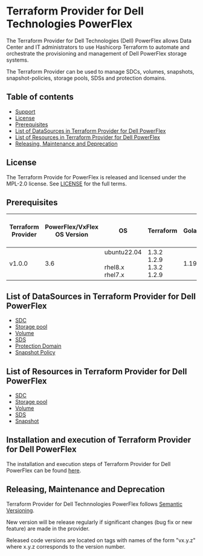 # Terraform Provider for Dell Technologies PowerFlex

The Terraform Provider for Dell Technologies (Dell) PowerFlex allows Data Center and IT administrators to use Hashicorp Terraform to automate and orchestrate the provisioning and management of Dell PowerFlex storage systems.

The Terraform Provider can be used to manage SDCs, volumes, snapshots, snapshot-policies, storage pools, SDSs and protection domains.

## Table of contents

* [Support](https://github.com/dell/terraform-provider-powerflex/blob/main/docs/SUPPORT.md)
* [License](#license)
* [Prerequisites](#prerequisites)
* [List of DataSources in Terraform Provider for Dell PowerFlex](#list-of-datasources-in-terraform-provider-for-dell-powerflex)
* [List of Resources in Terraform Provider for Dell PowerFlex](#list-of-resources-in-terraform-provider-for-dell-powerflex)
* [Releasing, Maintenance and Deprecation](#releasing-maintenance-and-deprecation)

## License
The Terraform Provide for PowerFlex is released and licensed under the MPL-2.0 license. See [LICENSE](https://github.com/dell/terraform-provider-powerflex/blob/main/LICENSE) for the full terms.

## Prerequisites

| **Terraform Provider** | **PowerFlex/VxFlex OS Version** | **OS** | **Terraform** | **Golang** | **Terraform Plugin Framework version**              |
|---------------------|-----------------------|-------|--------------------|--------------------------|--------------------|
| v1.0.0 | 3.6 | ubuntu22.04 <br> <br> rhel8.x <br> rhel7.x | 1.3.2 <br> 1.2.9 <br> 1.3.2 <br> 1.2.9 <br> | 1.19.x | 1.0.1

## List of DataSources in Terraform Provider for Dell PowerFlex
  * [SDC](https://github.com/dell/terraform-provider-powerflex/blob/main/docs/data-sources/sdc.md)
  * [Storage pool](https://github.com/dell/terraform-provider-powerflex/blob/main/docs/data-sources/storagepool.md)
  * [Volume](https://github.com/dell/terraform-provider-powerflex/blob/main/docs/data-sources/volume.md)
  * [SDS](https://github.com/dell/terraform-provider-powerflex/blob/main/docs/data-sources/sds.md)
  * [Protection Domain](https://github.com/dell/terraform-provider-powerflex/blob/main/docs/data-sources/protection_domain.md)
  * [Snapshot Policy](https://github.com/dell/terraform-provider-powerflex/blob/main/docs/data-sources/protection_domain.md)

## List of Resources in Terraform Provider for Dell PowerFlex
  * [SDC](https://github.com/dell/terraform-provider-powerflex/blob/main/docs/resources/sdc.md)
  * [Storage pool](https://github.com/dell/terraform-provider-powerflex/blob/main/docs/resources/storagepool.md)
  * [Volume](https://github.com/dell/terraform-provider-powerflex/blob/main/docs/resources/volume.md)
  * [SDS](https://github.com/dell/terraform-provider-powerflex/blob/main/docs/resources/sds.md)
  * [Snapshot](https://github.com/dell/terraform-provider-powerflex/blob/main/docs/resources/snapshot.md)

## Installation and execution of Terraform Provider for Dell PowerFlex
The installation and execution steps of Terraform Provider for Dell PowerFlex can be found [here](https://github.com/dell/terraform-provider-powerflex/blob/main/INSTALLATION.md).

## Releasing, Maintenance and Deprecation

Terraform Provider for Dell Technnologies PowerFlex follows [Semantic Versioning](https://semver.org/).

New version will be release regularly if significant changes (bug fix or new feature) are made in the provider.

Released code versions are located on tags with names of the form "vx.y.z" where x.y.z corresponds to the version number.
